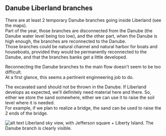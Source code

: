 
Danube Liberland branches
-------------------------
There are at least 2 temporary Danube branches going inside Liberland (see the maps).  
Part of the year, those branches are disconnected from the Danube (the Danube water level being too low), 
and the other part, when the Danube is high enough, the branches are reconnected to the Danube.  
Those branches could be natural channel and natural harbor for boats and houseboats, provided they would be permanently reconnected to the Danube,
and that the branches banks get a little developed.

Reconnecting the Danube branches to the main flow doesn't seem to be too difficult.  
At a first glance, this seems a pertinent enginneering job to do.  

The excavated sand should not be thrown in the Danube.
If Liberland develops as expected, we'll definitely need material here and there.
So, either we store the sand somewhere, either we can use it to raise the soil level where it is needed.  
For example, if we plan to realize a bridge, the sand can be used to raise the 2 ends of the bridge.


![alt text](/images/liberland-lara-500x600-thumb.jpg)
Liberland sky view, with Jefferson square + Liberty Island.
The Danube branch is clearly visible.

<br>
